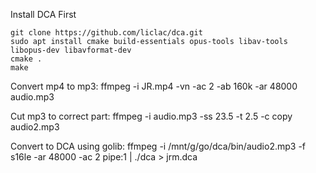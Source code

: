 Install DCA First

    git clone https://github.com/liclac/dca.git
    sudo apt install cmake build-essentials opus-tools libav-tools libopus-dev libavformat-dev
    cmake .
    make

Convert mp4 to mp3:
ffmpeg -i JR.mp4 -vn -ac 2 -ab 160k -ar 48000 audio.mp3

Cut mp3 to correct part:
ffmpeg -i audio.mp3 -ss 23.5 -t 2.5 -c copy audio2.mp3

Convert to DCA using golib:
ffmpeg -i /mnt/g/go/dca/bin/audio2.mp3 -f s16le -ar 48000 -ac 2 pipe:1 | ./dca > jrm.dca